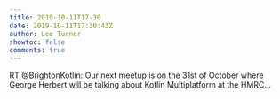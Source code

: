 ```yaml
---
title: 2019-10-11T17-30
date: 2019-10-11T17:30:43Z
author: Lee Turner
showtoc: false
comments: true
---
```


RT @BrightonKotlin: Our next meetup is on the 31st of October where George Herbert will be talking about Kotlin Multiplatform at the HMRC…

